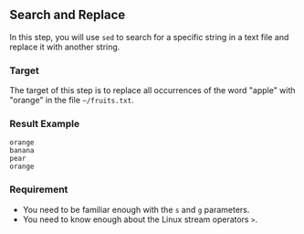 ## Search and Replace

In this step, you will use `sed` to search for a specific string in a text file and replace it with another string.

### Target

The target of this step is to replace all occurrences of the word "apple" with "orange" in the file `~/fruits.txt`.

### Result Example

```text
orange
banana
pear
orange
```

### Requirement

- You need to be familiar enough with the `s` and `g` parameters.
- You need to know enough about the Linux stream operators `>`.
